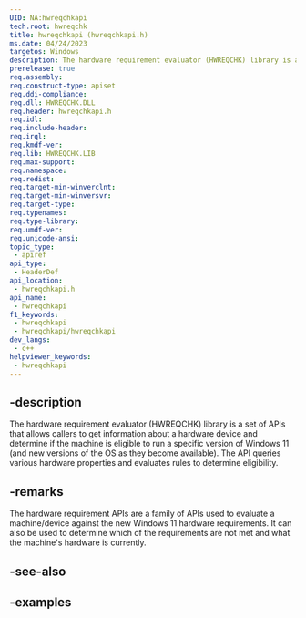 ```yaml
---
UID: NA:hwreqchkapi
tech.root: hwreqchk
title: hwreqchkapi (hwreqchkapi.h)
ms.date: 04/24/2023
targetos: Windows
description: The hardware requirement evaluator (HWREQCHK) library is a set of APIs that allows callers to get information about a hardware device and determine if the machine is eligible to run a specific version of Windows.
prerelease: true
req.assembly: 
req.construct-type: apiset
req.ddi-compliance: 
req.dll: HWREQCHK.DLL
req.header: hwreqchkapi.h
req.idl: 
req.include-header: 
req.irql: 
req.kmdf-ver: 
req.lib: HWREQCHK.LIB
req.max-support: 
req.namespace: 
req.redist: 
req.target-min-winverclnt: 
req.target-min-winversvr: 
req.target-type: 
req.typenames: 
req.type-library: 
req.umdf-ver: 
req.unicode-ansi: 
topic_type:
 - apiref
api_type:
 - HeaderDef
api_location:
 - hwreqchkapi.h
api_name:
 - hwreqchkapi
f1_keywords:
 - hwreqchkapi
 - hwreqchkapi/hwreqchkapi
dev_langs:
 - c++
helpviewer_keywords:
 - hwreqchkapi
---
```


## -description

The hardware requirement evaluator (HWREQCHK) library is a set of APIs that allows callers to get information about a hardware device and determine if the machine is eligible to run a specific version of Windows 11 (and new versions of the OS as they become available). The API queries various hardware properties and evaluates rules to determine eligibility.

## -remarks

The hardware requirement APIs are a family of APIs used to evaluate a machine/device against the new Windows 11 hardware requirements. It can also be used to determine which of the requirements are not met and what the machine's hardware is currently.

## -see-also

## -examples
